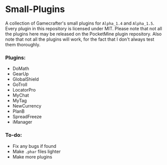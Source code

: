 # Small-Plugins
A collection of Gamecrafter's small plugins for `Alpha_1.4` and `Alpha_1.5`. Every plugin in this repository is licensed under
MIT. Please note that not all the plugins here may be released on the PocketMine plugin repository. Also note that not all the
plugins will work, for the fact that I don't always test them thoroughly.

### Plugins:
* DoMath
* GearUp
* GlobalShield
* GoTroll
* LocatorPro
* MyChat
* MyTag
* NewCurrency
* PlanB
* SpreadFreeze
* iManager

### To-do:
* Fix any bugs if found
* Make `.phar` files lighter
* Make more plugins

